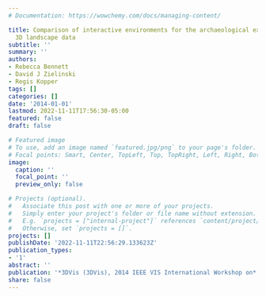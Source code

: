 ```yaml
---
# Documentation: https://wowchemy.com/docs/managing-content/

title: Comparison of interactive environments for the archaeological exploration of
  3D landscape data
subtitle: ''
summary: ''
authors:
- Rebecca Bennett
- David J Zielinski
- Regis Kopper
tags: []
categories: []
date: '2014-01-01'
lastmod: 2022-11-11T17:56:30-05:00
featured: false
draft: false

# Featured image
# To use, add an image named `featured.jpg/png` to your page's folder.
# Focal points: Smart, Center, TopLeft, Top, TopRight, Left, Right, BottomLeft, Bottom, BottomRight.
image:
  caption: ''
  focal_point: ''
  preview_only: false

# Projects (optional).
#   Associate this post with one or more of your projects.
#   Simply enter your project's folder or file name without extension.
#   E.g. `projects = ["internal-project"]` references `content/project/deep-learning/index.md`.
#   Otherwise, set `projects = []`.
projects: []
publishDate: '2022-11-11T22:56:29.133623Z'
publication_types:
- '1'
abstract: ''
publication: '*3DVis (3DVis), 2014 IEEE VIS International Workshop on*'
share: false
---
```

